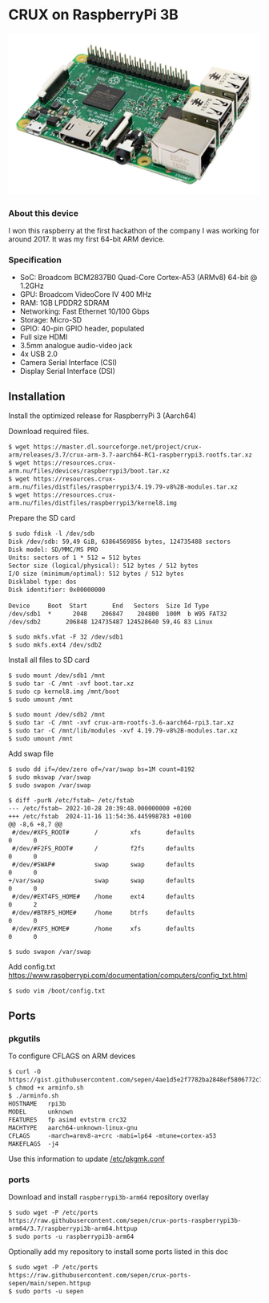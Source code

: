 # CRUX on RaspberryPi 3B

![this-device](https://raw.githubusercontent.com/sepen/crux-on-devices/master/raspberrypi-3b/this-device.jpg)


### About this device

I won this raspberry at the first hackathon of the company I was working for around 2017. It was my first 64-bit ARM device.


### Specification

* SoC: Broadcom BCM2837B0 Quad-Core Cortex-A53 (ARMv8) 64-bit @ 1.2GHz
* GPU: Broadcom VideoCore IV 400 MHz
* RAM: 1GB LPDDR2 SDRAM
* Networking: Fast Ethernet 10/100 Gbps
* Storage: Micro-SD
* GPIO: 40-pin GPIO header, populated
* Full size HDMI
* 3.5mm analogue audio-video jack
* 4x USB 2.0
* Camera Serial Interface (CSI)
* Display Serial Interface (DSI)


## Installation

Install the optimized release for RaspberryPi 3 (Aarch64)

Download required files.
```
$ wget https://master.dl.sourceforge.net/project/crux-arm/releases/3.7/crux-arm-3.7-aarch64-RC1-raspberrypi3.rootfs.tar.xz
$ wget https://resources.crux-arm.nu/files/devices/raspberrypi3/boot.tar.xz
$ wget https://resources.crux-arm.nu/files/distfiles/raspberrypi3/4.19.79-v8%2B-modules.tar.xz
$ wget https://resources.crux-arm.nu/files/distfiles/raspberrypi3/kernel8.img
```

Prepare the SD card
```
$ sudo fdisk -l /dev/sdb
Disk /dev/sdb: 59,49 GiB, 63864569856 bytes, 124735488 sectors
Disk model: SD/MMC/MS PRO   
Units: sectors of 1 * 512 = 512 bytes
Sector size (logical/physical): 512 bytes / 512 bytes
I/O size (minimum/optimal): 512 bytes / 512 bytes
Disklabel type: dos
Disk identifier: 0x00000000

Device     Boot  Start       End   Sectors  Size Id Type
/dev/sdb1  *      2048    206847    204800  100M  b W95 FAT32
/dev/sdb2       206848 124735487 124528640 59,4G 83 Linux
```
```
$ sudo mkfs.vfat -F 32 /dev/sdb1
$ sudo mkfs.ext4 /dev/sdb2
```

Install all files to SD card
```
$ sudo mount /dev/sdb1 /mnt
$ sudo tar -C /mnt -xvf boot.tar.xz
$ sudo cp kernel8.img /mnt/boot
$ sudo umount /mnt
```
```
$ sudo mount /dev/sdb2 /mnt
$ sudo tar -C /mnt -xvf crux-arm-rootfs-3.6-aarch64-rpi3.tar.xz
$ sudo tar -C /mnt/lib/modules -xvf 4.19.79-v8%2B-modules.tar.xz
$ sudo umount /mnt
```

Add swap file
```
$ sudo dd if=/dev/zero of=/var/swap bs=1M count=8192
$ sudo mkswap /var/swap
$ sudo swapon /var/swap
```
```
$ diff -purN /etc/fstab~ /etc/fstab
--- /etc/fstab~	2022-10-28 20:39:48.000000000 +0200
+++ /etc/fstab	2024-11-16 11:54:36.445998783 +0100
@@ -8,6 +8,7 @@
 #/dev/#XFS_ROOT#       /         xfs       defaults                         0      0
 #/dev/#F2FS_ROOT#      /         f2fs      defaults                         0      0
 #/dev/#SWAP#           swap      swap      defaults                         0      0
+/var/swap              swap      swap      defaults                         0      0
 #/dev/#EXT4FS_HOME#    /home     ext4      defaults                         0      2
 #/dev/#BTRFS_HOME#     /home     btrfs     defaults                         0      0
 #/dev/#XFS_HOME#       /home     xfs       defaults                         0      0
```
```
$ sudo swapon /var/swap
```

Add config.txt
https://www.raspberrypi.com/documentation/computers/config_txt.html
```
$ sudo vim /boot/config.txt
```

## Ports

### pkgutils

To configure CFLAGS on ARM devices
```
$ curl -O https://gist.githubusercontent.com/sepen/4ae1d5e2f7782ba2848ef5806772c7db/raw/044dc807a5719bbe1b8989ed906e7ba11a2a5de9/arminfo.sh
$ chmod +x arminfo.sh
$ ./arminfo.sh
HOSTNAME   rpi3b
MODEL      unknown
FEATURES   fp asimd evtstrm crc32
MACHTYPE   aarch64-unknown-linux-gnu
CFLAGS     -march=armv8-a+crc -mabi=lp64 -mtune=cortex-a53
MAKEFLAGS  -j4
```

Use this information to update [/etc/pkgmk.conf](etc/pkgmk.conf)


### ports

Download and install `raspberrypi3b-arm64` repository overlay
```
$ sudo wget -P /etc/ports https://raw.githubusercontent.com/sepen/crux-ports-raspberrypi3b-arm64/3.7/raspberrypi3b-arm64.httpup
$ sudo ports -u raspberrypi3b-arm64
```

Optionally add my repository to install some ports listed in this doc
```
$ sudo wget -P /etc/ports https://raw.githubusercontent.com/sepen/crux-ports-sepen/main/sepen.httpup
$ sudo ports -u sepen
```
